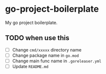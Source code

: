 # go-project-boilerplate
My go project boilerplate.

## TODO when use this

- [ ] Change `cmd/xxxxx` directory name
- [ ] Change package name in `go.mod`
- [ ] Change main func name in `.goreleaser.yml`
- [ ] Update `README.md`
